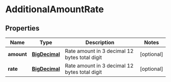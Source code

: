 
# AdditionalAmountRate

## Properties
Name | Type | Description | Notes
------------ | ------------- | ------------- | -------------
**amount** | [**BigDecimal**](BigDecimal.md) | Rate amount in 3 decimal 12 bytes total digit |  [optional]
**rate** | [**BigDecimal**](BigDecimal.md) | Rate amount in 3 decimal 12 bytes total digit |  [optional]



